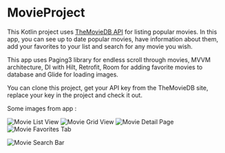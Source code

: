 # MovieProject
This Kotlin project uses [TheMovieDB API](https://developer.themoviedb.org/reference/intro/getting-started) for listing popular movies. In this app, you can see up to date popular movies, have information about them, add your favorites to your list and search for any movie you wish.

This app uses Paging3 library for endless scroll through movies, MVVM architecture, DI with Hilt, Retrofit, Room for adding favorite movies to database and Glide for loading images.

You can clone this project, get your API key from the TheMovieDB site, replace your key in the project and check it out.

Some images from app  : 

![Movie List View](https://github.com/cigdeemtok/MovieProject/blob/master/images/movielist.jpeg|width=100pxheight="100"px) ![Movie Grid View](https://github.com/cigdeemtok/MovieProject/blob/master/images/moviegrid.jpeg)
![Movie Detail Page](https://github.com/cigdeemtok/MovieProject/blob/master/images/moviedetail.jpeg) ![Movie Favorites Tab](https://github.com/cigdeemtok/MovieProject/blob/master/images/favorites.jpeg)

![Movie Search Bar](https://github.com/cigdeemtok/MovieProject/blob/master/images/searchmovie.jpeg)
